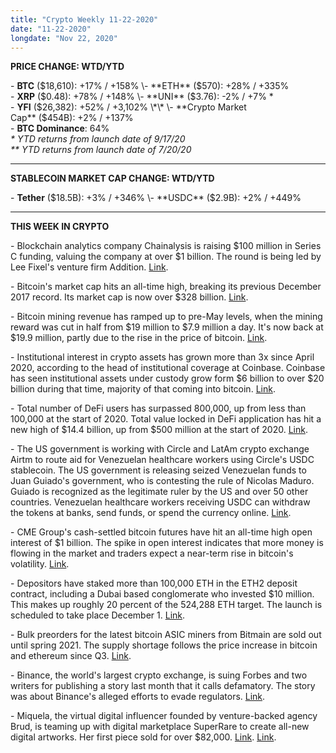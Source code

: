 ```yaml
---
title: "Crypto Weekly 11-22-2020"
date: "11-22-2020"
longdate: "Nov 22, 2020"
---
```


**PRICE CHANGE: WTD/YTD**

\- **BTC** ($18,610): +17% / +158%  
\- **ETH** ($570): +28% / +335%  
\- **XRP** ($0.48): +78% / +148%  
\- **UNI** ($3.76): -2% / +7% \*  
\- **YFI** ($26,382): +52% / +3,102% \*\*  
\- **Crypto Market Cap** ($454B): +2% / +137%   
\- **BTC Dominance**: 64%  
*\* YTD returns from launch date of 9/17/20  
\*\* YTD returns from launch date of 7/20/20*



---

**STABLECOIN MARKET CAP CHANGE: WTD/YTD**

\- **Tether** ($18.5B): +3% / +346%  
\- **USDC** ($2.9B): +2% / +449%



---

**THIS WEEK IN CRYPTO**

\- Blockchain analytics company Chainalysis is raising $100 million in Series C funding, valuing the company at over $1 billion. The round is being led by Lee Fixel's venture firm Addition. [Link](https://www.forbes.com/sites/michaeldelcastillo/2020/11/20/bitcoin-investigation-giant-to-raise-100-million-at-1-billion-valuation/).   
  
\- Bitcoin's market cap hits an all-time high, breaking its previous December 2017 record. Its market cap is now over $328 billion. [Link](https://www.theblockcrypto.com/linked/84881/bitcoin-market-cap-new-all-time-high).   
  
\- Bitcoin mining revenue has ramped up to pre-May levels, when the mining reward was cut in half from $19 million to $7.9 million a day. It's now back at $19.9 million, partly due to the rise in the price of bitcoin. [Link](https://decrypt.co/48760/bitcoin-bull-run-has-miners-earning-pre-halving-profits).   
  
\- Institutional interest in crypto assets has grown more than 3x since April 2020, according to the head of institutional coverage at Coinbase. Coinbase has seen institutional assets under custody grow form $6 billion to over $20 billion during that time, majority of that coming into bitcoin. [Link](https://dailyhodl.com/2020/11/21/coinbase-executive-reveals-14-billion-burst-of-institutional-capital-entering-bitcoin-and-crypto-markets/).  
  
\- Total number of DeFi users has surpassed 800,000, up from less than 100,000 at the start of 2020. Total value locked in DeFi application has hit a new high of $14.4 billion, up from $500 million at the start of 2020. [Link](https://cryptopotato.com/polkadot-aims-to-become-the-new-home-for-the-14-billion-defi-industry/).   
  
\- The US government is working with Circle and LatAm crypto exchange Airtm to route aid for Venezuelan healthcare workers using Circle's USDC stablecoin. The US government is releasing seized Venezuelan funds to Juan Guiado's government, who is contesting the rule of Nicolas Maduro. Guiado is recognized as the legitimate ruler by the US and over 50 other countries. Venezuelan healthcare workers receiving USDC can withdraw the tokens at banks, send funds, or spend the currency online. [Link](https://decrypt.co/49088/us-government-use-usdc-stablecoin-bypass-venezuela-maduro).   
  
\- CME Group's cash-settled bitcoin futures have hit an all-time high open interest of $1 billion. The spike in open interest indicates that more money is flowing in the market and traders expect a near-term rise in bitcoin's volatility. [Link](https://www.theblockcrypto.com/linked/85045/cme-bitcoin-futures-1-billion-open-interest).   
  
\- Depositors have staked more than 100,000 ETH in the ETH2 deposit contract, including a Dubai based conglomerate who invested $10 million. This makes up roughly 20 percent of the 524,288 ETH target. The launch is scheduled to take place December 1. [Link](https://cryptopotato.com/ethereum-2-0-deposit-contract-stakes-cross-100000-eth-as-dubai-firm-invests-10-million/).   
  
\- Bulk preorders for the latest bitcoin ASIC miners from Bitmain are sold out until spring 2021. The supply shortage follows the price increase in bitcoin and ethereum since Q3. [Link](https://www.theblockcrypto.com/post/84781/bulk-preorders-bitcoin-miners-spring-2021).   
  
\- Binance, the world's largest crypto exchange, is suing Forbes and two writers for publishing a story last month that it calls defamatory. The story was about Binance's alleged efforts to evade regulators. [Link](https://decrypt.co/48752/binance-files-defamation-suit-against-forbes-reporters).   
  
\- Miquela, the virtual digital influencer founded by venture-backed agency Brud, is teaming up with digital marketplace SuperRare to create all-new digital artworks. Her first piece sold for over $82,000. [Link](https://superrare.co/artwork-v2/rebirth-of-venus-16297). [Link](https://news.yahoo.com/cgi-based-influencer-miquela-launching-194040364.html).